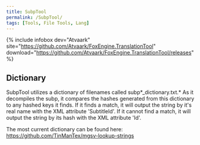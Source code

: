 ```yaml
---
title: SubpTool
permalink: /SubpTool/
tags: [Tools, File Tools, Lang]
---
```


{% include infobox dev="Atvaark" site="https://github.com/Atvaark/FoxEngine.TranslationTool" download="https://github.com/Atvaark/FoxEngine.TranslationTool/releases" %}

## Dictionary

SubpTool utilizes a dictionary of filenames called
subp*_dictionary.txt.* As it decompiles the subp, it compares the
hashes generated from this dictionary to any hashed keys it finds. If it
finds a match, it will output the string by it's real name with the XML
attribute 'SubtitleId'. If it cannot find a match, it will output the
string by its hash with the XML attribute 'Id'.

The most current dictionary can be found here:
<https://github.com/TinManTex/mgsv-lookup-strings>
